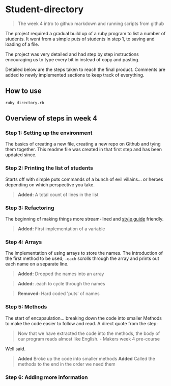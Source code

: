 # Student-directory

> The week 4 intro to github markdown and running scripts from github

The project required a gradual build up of a ruby program to list
a number of students. It went from a simple puts of students in
step 1, to saving and loading of a file.

The project was very detailed and had step by step instructions
encouraging us to type every bit in instead of copy and pasting.

Detailed below are the steps taken to reach the final product.
Comments are added to newly implemented sections to keep track
of everything.

## How to use ##

```shell
ruby directory.rb
```

## Overview of steps in week 4

### Step 1: Setting up the environment

The basics of creating a new file, creating a new repo on Github
and tying them together. This readme file was created in that first
step and has been updated since.

### Step 2: Printing the list of students

Starts off with simple puts commands of a bunch of evil villains... or heroes
depending on which perspective you take.

> **Added:** A total count of lines in the list

### Step 3: Refactoring

The beginning of making things more stream-lined and [style guide](https://github.com/rubocop-hq/ruby-style-guide) friendly.

> **Added:** First implementation of a variable

### Step 4: Arrays

The implementation of using arrays to store the names. The introduction of the first method to be used; `.each` scrolls through the array and prints out each name on a
separate line.

> **Added:** Dropped the names into an array

> **Added:** .each to cycle through the names

> **Removed:** Hard coded 'puts' of names

### Step 5: Methods

The start of encapsulation... breaking down the code into smaller Methods to make the code easier to follow and read. A direct quote from the step:
> Now that we have extracted the code into the methods, the body of our program reads
> almost like English. - Makers week 4 pre-course

Well said.

> **Added** Broke up the code into smaller methods
> **Added** Called the methods to the end in the order we need them

### Step 6: Adding more information
